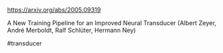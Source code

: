 https://arxiv.org/abs/2005.09319

A New Training Pipeline for an Improved Neural Transducer (Albert Zeyer, André Merboldt, Ralf Schlüter, Hermann Ney)

#transducer